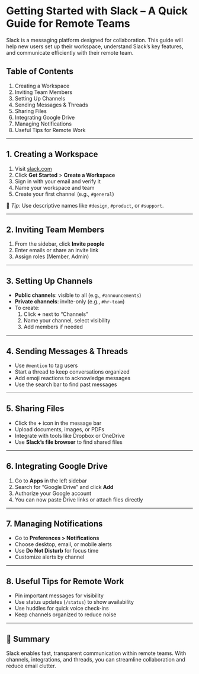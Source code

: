 # Getting Started with Slack – A Quick Guide for Remote Teams

Slack is a messaging platform designed for collaboration. This guide will help new users set up their workspace, understand Slack’s key features, and communicate efficiently with their remote team.

## Table of Contents
1. Creating a Workspace  
2. Inviting Team Members  
3. Setting Up Channels  
4. Sending Messages & Threads  
5. Sharing Files  
6. Integrating Google Drive  
7. Managing Notifications  
8. Useful Tips for Remote Work

---

## 1. Creating a Workspace
1. Visit [slack.com](https://slack.com)  
2. Click **Get Started** > **Create a Workspace**  
3. Sign in with your email and verify it  
4. Name your workspace and team  
5. Create your first channel (e.g., `#general`)  

📌 *Tip:* Use descriptive names like `#design`, `#product`, or `#support`.

---

## 2. Inviting Team Members
1. From the sidebar, click **Invite people**  
2. Enter emails or share an invite link  
3. Assign roles (Member, Admin)

---

## 3. Setting Up Channels
- **Public channels**: visible to all (e.g., `#announcements`)  
- **Private channels**: invite-only (e.g., `#hr-team`)  
- To create:
  1. Click **+** next to “Channels”  
  2. Name your channel, select visibility  
  3. Add members if needed

---

## 4. Sending Messages & Threads
- Use `@mention` to tag users  
- Start a thread to keep conversations organized  
- Add emoji reactions to acknowledge messages  
- Use the search bar to find past messages

---

## 5. Sharing Files
- Click the **+** icon in the message bar  
- Upload documents, images, or PDFs  
- Integrate with tools like Dropbox or OneDrive  
- Use **Slack’s file browser** to find shared files

---

## 6. Integrating Google Drive
1. Go to **Apps** in the left sidebar  
2. Search for “Google Drive” and click **Add**  
3. Authorize your Google account  
4. You can now paste Drive links or attach files directly

---

## 7. Managing Notifications
- Go to **Preferences > Notifications**  
- Choose desktop, email, or mobile alerts  
- Use **Do Not Disturb** for focus time  
- Customize alerts by channel

---

## 8. Useful Tips for Remote Work
- Pin important messages for visibility  
- Use status updates (`/status`) to show availability  
- Use huddles for quick voice check-ins  
- Keep channels organized to reduce noise

---

## 📌 Summary
Slack enables fast, transparent communication within remote teams. With channels, integrations, and threads, you can streamline collaboration and reduce email clutter.
